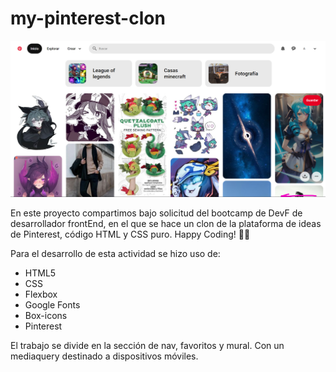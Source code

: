 # my-pinterest-clon

![1694404427493](image/README/1694404427493.png)

En este proyecto compartimos bajo solicitud del bootcamp de DevF de desarrollador frontEnd, en el que se hace un clon de la plataforma de ideas de Pinterest, código HTML y CSS puro. Happy Coding! 👾🖖

Para el desarrollo de esta actividad se hizo uso de:

- HTML5
- CSS
- Flexbox
- Google Fonts
- Box-icons
- Pinterest

El trabajo se divide en la sección de nav, favoritos y mural. Con un mediaquery destinado a dispositivos móviles.
